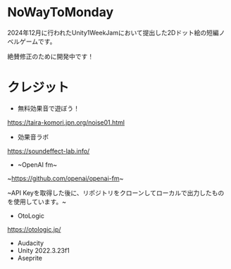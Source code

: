 # NoWayToMonday
2024年12月に行われたUnity1WeekJamにおいて提出した2Dドット絵の短編ノベルゲームです。

絶賛修正のために開発中です！
# クレジット
- 無料効果音で遊ぼう！

https://taira-komori.jpn.org/noise01.html
- 効果音ラボ

https://soundeffect-lab.info/
- ~OpenAI fm~

~https://github.com/openai/openai-fm~

~API Keyを取得した後に、リポジトリをクローンしてローカルで出力したものを使用しています。~
- OtoLogic

https://otologic.jp/

- Audacity
- Unity 2022.3.23f1
- Aseprite
